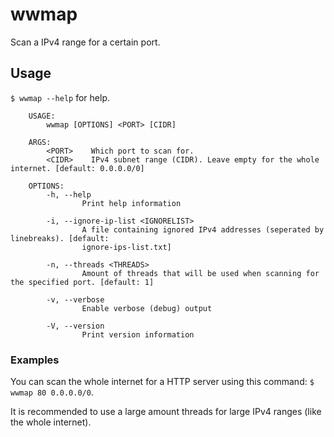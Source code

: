 # wwmap
Scan a IPv4 range for a certain port.

## Usage
`$ wwmap --help` for help.


		USAGE:
			wwmap [OPTIONS] <PORT> [CIDR]

		ARGS:
			<PORT>    Which port to scan for.
			<CIDR>    IPv4 subnet range (CIDR). Leave empty for the whole internet. [default: 0.0.0.0/0]

		OPTIONS:
			-h, --help
					Print help information

			-i, --ignore-ip-list <IGNORELIST>
					A file containing ignored IPv4 addresses (seperated by linebreaks). [default:
					ignore-ips-list.txt]

			-n, --threads <THREADS>
					Amount of threads that will be used when scanning for the specified port. [default: 1]

			-v, --verbose
					Enable verbose (debug) output

			-V, --version
					Print version information

### Examples
You can scan the whole internet for a HTTP server using this command: `$ wwmap 80 0.0.0.0/0`.

It is recommended to use a large amount threads for large IPv4 ranges (like the whole internet). 
